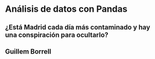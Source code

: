 # Análisis de datos con Pandas

## ¿Está Madrid cada día más contaminado y hay una conspiración para ocultarlo?

## Guillem Borrell
